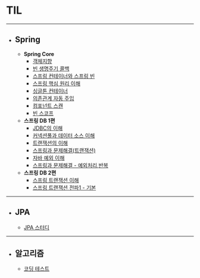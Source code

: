 # TIL

---

* ## Spring
  * **Spring Core**
    * [객체지향](https://github.com/jm0514/TIL/blob/main/Spring/core-spring/%EA%B0%9D%EC%B2%B4%EC%A7%80%ED%96%A5.md)
    * [빈 생명주기 콜백](https://github.com/jm0514/TIL/blob/main/Spring/core-spring/%EB%B9%88%20%EC%83%9D%EB%AA%85%EC%A3%BC%EA%B8%B0%20%EC%BD%9C%EB%B0%B1.md)
    * [스프링 컨테이너와 스프링 빈](https://github.com/jm0514/TIL/blob/main/Spring/core-spring/%EC%8A%A4%ED%94%84%EB%A7%81%20%EC%BB%A8%ED%85%8C%EC%9D%B4%EB%84%88%EC%99%80%20%EC%8A%A4%ED%94%84%EB%A7%81%20%EB%B9%88.md)
    * [스프링 핵심 원리 이해](https://github.com/jm0514/TIL/blob/main/Spring/core-spring/%EC%8A%A4%ED%94%84%EB%A7%81%20%ED%95%B5%EC%8B%AC%20%EC%9B%90%EB%A6%AC%20%EC%9D%B4%ED%95%B4.md)
    * [싱글톤 컨테이너](https://github.com/jm0514/TIL/blob/main/Spring/core-spring/%EC%8B%B1%EA%B8%80%ED%86%A4%20%EC%BB%A8%ED%85%8C%EC%9D%B4%EB%84%88.md)
    * [의존관계 자동 주입](https://github.com/jm0514/TIL/blob/main/Spring/core-spring/%EC%9D%98%EC%A1%B4%EA%B4%80%EA%B3%84%20%EC%9E%90%EB%8F%99%20%EC%A3%BC%EC%9E%85.md)
    * [컴포넌트 스캔](https://github.com/jm0514/TIL/blob/main/Spring/core-spring/%EC%BB%B4%ED%8F%AC%EB%84%8C%ED%8A%B8%20%EC%8A%A4%EC%BA%94.md)
    * [빈 스코프](https://github.com/jm0514/TIL/blob/main/Spring/core-spring/%EB%B9%88%20%EC%8A%A4%EC%BD%94%ED%94%84.md)
  * **스프링 DB 1편**
    * [JDBC의 이해](https://github.com/jm0514/TIL/blob/main/Spring/DB%201%ED%8E%B8/1.%20JDBC%20%EC%9D%B4%ED%95%B4.md)
    * [커넥션풀과 데이터 소스 이해](https://github.com/jm0514/TIL/blob/main/Spring/DB%201%ED%8E%B8/2.%20%EC%BB%A4%EB%84%A5%EC%85%98%ED%92%80%EA%B3%BC%20%EB%8D%B0%EC%9D%B4%ED%84%B0%EC%86%8C%EC%8A%A4%20%EC%9D%B4%ED%95%B4.md)
    * [트랜잭션의 이해](https://github.com/jm0514/TIL/blob/main/Spring/DB%201%ED%8E%B8/3.%ED%8A%B8%EB%9E%9C%EC%9E%AD%EC%85%98%EC%9D%98%20%EC%9D%B4%ED%95%B4.md)
    * [스프링과 문제해결(트랜잭션)](https://github.com/jm0514/TIL/blob/main/Spring/DB%201%ED%8E%B8/4.%EC%8A%A4%ED%94%84%EB%A7%81%EA%B3%BC%20%EB%AC%B8%EC%A0%9C%ED%95%B4%EA%B2%B0%20(%ED%8A%B8%EB%9E%9C%EC%9E%AD%EC%85%98).md)
    * [자바 예외 이해](https://github.com/jm0514/TIL/blob/main/Spring/DB%201%ED%8E%B8/5.%EC%9E%90%EB%B0%94%20%EC%98%88%EC%99%B8%20%EC%9D%B4%ED%95%B4.md)
    * [스프링과 문제해결 - 예외처리,반복](https://github.com/jm0514/TIL/blob/main/Spring/DB%201%ED%8E%B8/6.%EC%8A%A4%ED%94%84%EB%A7%81%EA%B3%BC%20%EB%AC%B8%EC%A0%9C%ED%95%B4%EA%B2%B0-%EC%98%88%EC%99%B8%EC%B2%98%EB%A6%AC%2C%EB%B0%98%EB%B3%B5.md)
  * **스프링 DB 2편**
    * [스프링 트랜잭션 이해](https://github.com/jm0514/TIL/blob/main/Spring/DB%202%ED%8E%B8/9.%EC%8A%A4%ED%94%84%EB%A7%81%20%ED%8A%B8%EB%9E%9C%EC%9E%AD%EC%85%98%20%EC%9D%B4%ED%95%B4.md)
    * [스프링 트랜잭션 전파1 - 기본](https://github.com/jm0514/TIL/blob/main/Spring/DB%202%ED%8E%B8/10.%EC%8A%A4%ED%94%84%EB%A7%81%20%ED%8A%B8%EB%9E%9C%EC%9E%AD%EC%85%98%20%EC%A0%84%ED%8C%8C1%20-%20%EA%B8%B0%EB%B3%B8.md)
---
* ## JPA
    * [JPA 스터디](https://github.com/jm0514/JPAStudy/tree/main/%EA%B9%80%EC%A0%95%EB%AF%BC)
---
* ## 알고리즘
    * [코딩 테스트](https://github.com/jm0514/Algorithm_coding_test)